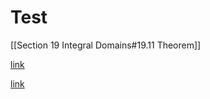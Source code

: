 # Test

[[Section 19 Integral Domains#19.11 Theorem]]

[link](/blog/Section%2019%20Integral%20Domains#19.11%20Theorem)

[link](aaa)
